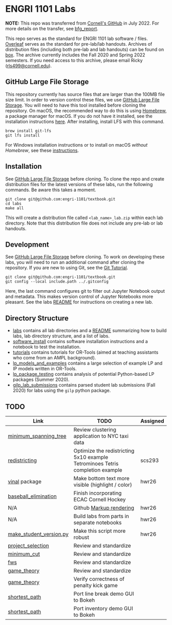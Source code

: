 ENGRI 1101 Labs
===============

**NOTE:** This repo was transferred from
[Cornell's GitHub](https://github.coecis.cornell.edu) in July 2022. For more
details on the transfer, see [bfg_report](bfg_report).

This repo serves as the standard for ENGRI 1101 lab software / files.
[Overleaf](https://www.overleaf.com/project/5ecf1b879f37710001f9f54d) serves as
the standard for pre-lab/lab handouts. Archives of distribution files
(including both pre-lab and lab handouts) can be found on
[box](https://cornell.box.com/s/t3f8yntntr8z265decbkjzhz2fdbd6t9).
The archive currently includes the Fall 2020 and Spring 2022 semesters. If you
need access to this archive, please email Ricky (rls499@cornell.edu).

## GitHub Large File Storage

This repository currently has source files that are larger than the 100MB
file size limit. In order to version control these files, we use
[GitHub Large File Storage](https://git-lfs.github.com). You will need to have
this tool installed before cloning the repository. On macOS, the recommended
way to do this is using [Homebrew](https://brew.sh), a package manager for
macOS. If you do not have it installed, see the installation instructions
[here](https://brew.sh). After installing, install LFS with this command.

```
brew install git-lfs
git lfs install
```

For Windows installation instructions or to install on macOS
*without Homebrew*, see these
[instructions](https://docs.github.com/en/repositories/working-with-files/managing-large-files/installing-git-large-file-storage).

## Installation

See [GitHub Large File Storage](#GitHub-Large-File-Storage) before cloning.
To clone the repo and create distribution files for the latest versions of
these labs, run the following commands. Be aware this takes a moment.

```
git clone git@github.com:engri-1101/textbook.git
cd labs
make all
```

This will create a distribution file called `<lab_name>_lab.zip` within each
lab directory. Note that this distribution file does not include any
pre-lab or lab handouts.

## Development

See [GitHub Large File Storage](#GitHub-Large-File-Storage) before cloning.
To work on developing these labs, you will need to run an additional command
after cloning the repository. If you are new to using Git, see the
[Git Tutorial](tutorials/git/git.md).

```
git clone git@github.com:engri-1101/textbook.git
git config --local include.path ../.gitconfig
```

Here, the last command configures git to filter out Jupyter Notebook output and
metadata. This makes version control of Jupyter Notebooks more pleasant. See
the labs [README](labs/README.md) for instructions on creating a new lab.

## Directory Structure

- [labs](labs) contains all lab directories and a [README](labs/README.md)
  summarizing how to build labs, lab directory structure, and a list of labs.
- [software_install](software_install) contains software installation
  instructions and a notebook to test the installation.
- [tutorials](tutorials) contains tutorials for OR-Tools (aimed at teaching
  assistants who come from an AMPL background).
- [lp_models_and_examples](lp_models_and_examples) contains a large selection
  of example LP and IP models written in OR-Tools.
- [lp_package_testing](lp_package_testing) contains analysis of potential
  Python-based LP packages (Summer 2020).
- [gilp_lab_submissions](gilp_lab_submissions) contains parsed student lab
  submissions (Fall 2020) for labs using the `gilp` python package.

## TODO

| Link                                           | TODO                                          | Assigned |
|------------------------------------------------|-----------------------------------------------|----------|
| [minimum_spanning_tree](labs/minimum_spanning_tree) | Review clustering application to NYC taxi data | |
| [redistricting](labs/redistricting)                 | Optimize the redistricting 5x10 example <br/> Tetrominoes Tetris completion example | scs293 |
| [vinal](https://github.com/henryrobbins/vinal) package| Make bottom text more visible (highlight / color) | hwr26 |
| [baseball_elimination](labs/baseball_elimination)   | Finish incorporating ECAC Cornell Hockey | |
| N/A                                            | Github [Markup rendering](https://github.com/github/markup/issues/369) | hwr26 |
| N/A                                            | Build labs from parts in separate notebooks   | hwr26 |
| [make_student_version.py](labs/make_student_version.py) | Make this script more robust | hwr26 |
| [project_selection](labs/project_selection)    | Review and standardize                        | |
| [minimum_cut](labs/minimum_cut)                | Review and standardize                        | |
| [fws](labs/fws)                                | Review and standardize                        | |
| [game_theory](labs/game_theory)                | Review and standardize                        | |
| [game_theory](labs/game_theory)                | Verify correctness of penalty kick game       | |
| [shortest_path](labs/shortest_path)            | Port line break demo GUI to Bokeh             | |
| [shortest_path](labs/shortest_path)            | Port inventory demo GUI to Bokeh              | |